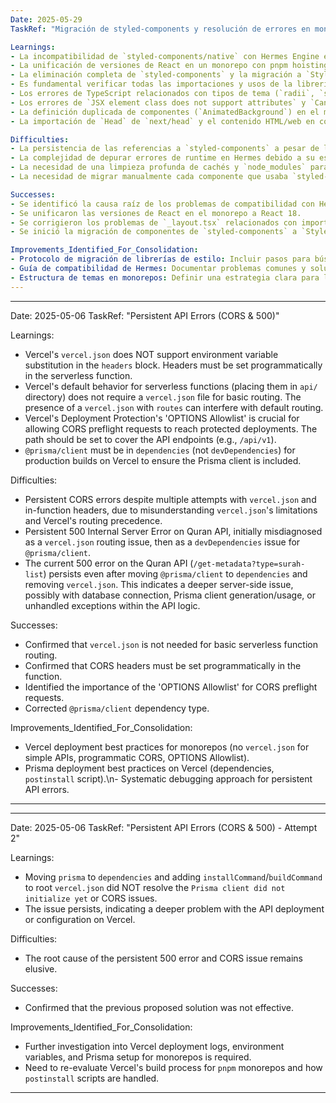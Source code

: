 ```yaml
---
Date: 2025-05-29
TaskRef: "Migración de styled-components y resolución de errores en monorepo"

Learnings:
- La incompatibilidad de `styled-components/native` con Hermes Engine es un problema recurrente y difícil de resolver con configuraciones.
- La unificación de versiones de React en un monorepo con pnpm hoisting es crucial para evitar conflictos de versiones.
- La eliminación completa de `styled-components` y la migración a `StyleSheet` nativo es la solución más robusta para problemas de compatibilidad con Hermes.
- Es fundamental verificar todas las importaciones y usos de la librería a migrar en todo el codebase.
- Los errores de TypeScript relacionados con tipos de tema (`radii`, `shadows`, `textPrimary`, `cardBackground`, `desertHighlightGold`, `white`, `desertSandGold`) surgen cuando la estructura del tema en `src/theme/theme.ts` no coincide con el tema simple definido en `src/theme/nativeTheme.js` y usado por `ThemeContext.js`.
- Los errores de `JSX element class does not support attributes` y `Cannot find name 'TouchableOpacity'` ocurren cuando los componentes estilizados (`styled.Text`, `styled.TouchableOpacity`) se convierten a componentes nativos (`Text`, `TouchableOpacity`) pero no se actualiza su uso en el JSX para pasar las props `style` y `children` correctamente.
- La definición duplicada de componentes (`AnimatedBackground`) en el mismo archivo causa errores de `Cannot redeclare block-scoped variable`.
- La importación de `Head` de `next/head` y el contenido HTML/web en componentes de React Native (`_layout.tsx`) causan errores de runtime en la aplicación nativa.

Difficulties:
- La persistencia de las referencias a `styled-components` a pesar de los intentos de eliminación.
- La complejidad de depurar errores de runtime en Hermes debido a su estricta validación.
- La necesidad de una limpieza profunda de cachés y `node_modules` para asegurar que los cambios se apliquen correctamente.
- La necesidad de migrar manualmente cada componente que usaba `styled-components` a `StyleSheet` nativo.

Successes:
- Se identificó la causa raíz de los problemas de compatibilidad con Hermes y `styled-components`.
- Se unificaron las versiones de React en el monorepo a React 18.
- Se corrigieron los problemas de `_layout.tsx` relacionados con importaciones web y typos en variables de entorno.
- Se inició la migración de componentes de `styled-components` a `StyleSheet` nativo.

Improvements_Identified_For_Consolidation:
- Protocolo de migración de librerías de estilo: Incluir pasos para búsqueda exhaustiva, eliminación de dependencias, limpieza de caché y migración de componentes.
- Guía de compatibilidad de Hermes: Documentar problemas comunes y soluciones para el motor Hermes en React Native.
- Estructura de temas en monorepos: Definir una estrategia clara para la gestión de temas y tipos en proyectos con múltiples plataformas.
---
```

---
Date: 2025-05-06
TaskRef: "Persistent API Errors (CORS & 500)"

Learnings:
- Vercel's `vercel.json` does NOT support environment variable substitution in the `headers` block. Headers must be set programmatically in the serverless function.
- Vercel's default behavior for serverless functions (placing them in `api/` directory) does not require a `vercel.json` file for basic routing. The presence of a `vercel.json` with `routes` can interfere with default routing.
- Vercel's Deployment Protection's 'OPTIONS Allowlist' is crucial for allowing CORS preflight requests to reach protected deployments. The path should be set to cover the API endpoints (e.g., `/api/v1`).
- `@prisma/client` must be in `dependencies` (not `devDependencies`) for production builds on Vercel to ensure the Prisma client is included.

Difficulties:
- Persistent CORS errors despite multiple attempts with `vercel.json` and in-function headers, due to misunderstanding `vercel.json`'s limitations and Vercel's routing precedence.
- Persistent 500 Internal Server Error on Quran API, initially misdiagnosed as a `vercel.json` routing issue, then as a `devDependencies` issue for `@prisma/client`.
- The current 500 error on the Quran API (`/get-metadata?type=surah-list`) persists even after moving `@prisma/client` to `dependencies` and removing `vercel.json`. This indicates a deeper server-side issue, possibly with database connection, Prisma client generation/usage, or unhandled exceptions within the API logic.

Successes:
- Confirmed that `vercel.json` is not needed for basic serverless function routing.
- Confirmed that CORS headers must be set programmatically in the function.
- Identified the importance of the 'OPTIONS Allowlist' for CORS preflight requests.
- Corrected `@prisma/client` dependency type.

Improvements_Identified_For_Consolidation:
- Vercel deployment best practices for monorepos (no `vercel.json` for simple APIs, programmatic CORS, OPTIONS Allowlist).
- Prisma deployment best practices on Vercel (dependencies, `postinstall` script).\n- Systematic debugging approach for persistent API errors.
---
---
Date: 2025-05-06
TaskRef: "Persistent API Errors (CORS & 500) - Attempt 2"

Learnings:
- Moving `prisma` to `dependencies` and adding `installCommand`/`buildCommand` to root `vercel.json` did NOT resolve the `Prisma client did not initialize yet` or CORS issues.
- The issue persists, indicating a deeper problem with the API deployment or configuration on Vercel.

Difficulties:
- The root cause of the persistent 500 error and CORS issue remains elusive.

Successes:
- Confirmed that the previous proposed solution was not effective.

Improvements_Identified_For_Consolidation:
- Further investigation into Vercel deployment logs, environment variables, and Prisma setup for monorepos is required.
- Need to re-evaluate Vercel's build process for `pnpm` monorepos and how `postinstall` scripts are handled.
---